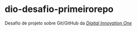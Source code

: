 # dio-desafio-primeirorepo
Desafio de projeto sobre Git/GitHub
da *[Digital Innovation One](https://web.dio.me/)*